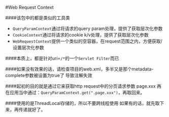 #Web Request Context


####该包中的都是类似的工具类
- `QueryParamContext`通过将请求的query param处理，提供了获取层次化参数
- `CookieContext`通过将请求的cookie k/v处理，提供了获取层次化参数
- `WebRequestContext`提供一个类似的空容器，在request范围之内，方便获取/设置层次化参数

####本质上，都是针对uri=`/*`的一个`Servlet Filter`而已

####如果没有效果的话，请检查项目的web.xml，多半又是那个metadata-complete参数被设置为true了
导致注解失效


####起初的目的就是通过它来获取http request中的分页请求参数
page.xxx
再在应用当中通过：`QueryParamContext.get(".page.xxx")`，再取回来。


####使用的是ThreadLocal存储的，所以不要跨线程使用
如果有的话，就先取下来，再传递就好了。

